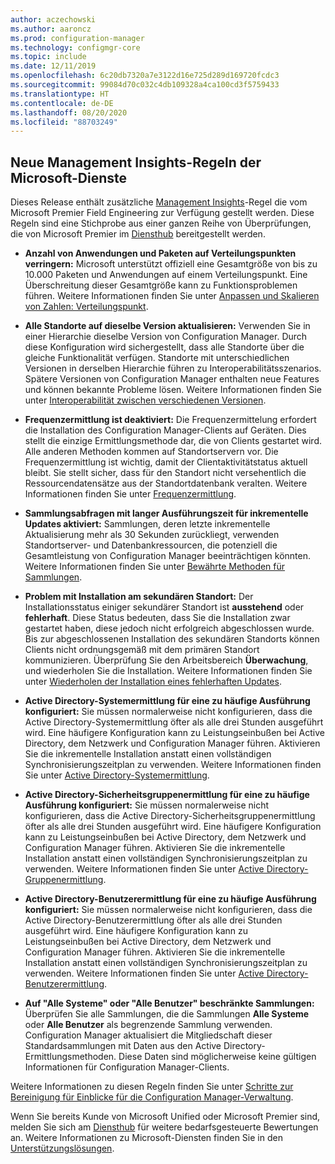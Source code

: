 ```yaml
---
author: aczechowski
ms.author: aaroncz
ms.prod: configuration-manager
ms.technology: configmgr-core
ms.topic: include
ms.date: 12/11/2019
ms.openlocfilehash: 6c20db7320a7e3122d16e725d289d169720fcdc3
ms.sourcegitcommit: 99084d70c032c4db109328a4ca100cd3f5759433
ms.translationtype: HT
ms.contentlocale: de-DE
ms.lasthandoff: 08/20/2020
ms.locfileid: "88703249"
---
```

## <a name="new-management-insight-rules-from-microsoft-services"></a><a name="bkmk_rules"></a> Neue Management Insights-Regeln der Microsoft-Dienste

<!--3607758-->

Dieses Release enthält zusätzliche [Management Insights](../../../../servers/manage/management-insights.md)-Regel die vom Microsoft Premier Field Engineering zur Verfügung gestellt werden. Diese Regeln sind eine Stichprobe aus einer ganzen Reihe von Überprüfungen, die von Microsoft Premier im [Diensthub](/services-hub/health/getting_started_with_on_demand_assessments) bereitgestellt werden.

- **Anzahl von Anwendungen und Paketen auf Verteilungspunkten verringern:** Microsoft unterstützt offiziell eine Gesamtgröße von bis zu 10.000 Paketen und Anwendungen auf einem Verteilungspunkt. Eine Überschreitung dieser Gesamtgröße kann zu Funktionsproblemen führen. Weitere Informationen finden Sie unter [Anpassen und Skalieren von Zahlen: Verteilungspunkt](../../../../plan-design/configs/size-and-scale-numbers.md#distribution-point).

- **Alle Standorte auf dieselbe Version aktualisieren:** Verwenden Sie in einer Hierarchie dieselbe Version von Configuration Manager. Durch diese Konfiguration wird sichergestellt, dass alle Standorte über die gleiche Funktionalität verfügen. Standorte mit unterschiedlichen Versionen in derselben Hierarchie führen zu Interoperabilitätsszenarios. Spätere Versionen von Configuration Manager enthalten neue Features und können bekannte Probleme lösen. Weitere Informationen finden Sie unter [Interoperabilität zwischen verschiedenen Versionen](../../../../plan-design/hierarchy/interoperability-between-different-versions.md).

- **Frequenzermittlung ist deaktiviert:** Die Frequenzermittelung erfordert die Installation des Configuration Manager-Clients auf Geräten. Dies stellt die einzige Ermittlungsmethode dar, die von Clients gestartet wird. Alle anderen Methoden kommen auf Standortservern vor. Die Frequenzermittlung ist wichtig, damit der Clientaktivitätstatus aktuell bleibt. Sie stellt sicher, dass für den Standort nicht versehentlich die Ressourcendatensätze aus der Standortdatenbank veralten. Weitere Informationen finden Sie unter [Frequenzermittlung](../../../../servers/deploy/configure/about-discovery-methods.md#bkmk_aboutHeartbeat).

- **Sammlungsabfragen mit langer Ausführungszeit für inkrementelle Updates aktiviert:** Sammlungen, deren letzte inkrementelle Aktualisierung mehr als 30 Sekunden zurückliegt, verwenden Standortserver- und Datenbankressourcen, die potenziell die Gesamtleistung von Configuration Manager beeinträchtigen könnten. Weitere Informationen finden Sie unter [Bewährte Methoden für Sammlungen](../../../../clients/manage/collections/best-practices-for-collections.md).

- **Problem mit Installation am sekundären Standort:** Der Installationsstatus einiger sekundärer Standort ist **ausstehend** oder **fehlerhaft**. Diese Status bedeuten, dass Sie die Installation zwar gestartet haben, diese jedoch nicht erfolgreich abgeschlossen wurde. Bis zur abgeschlossenen Installation des sekundären Standorts können Clients nicht ordnungsgemäß mit dem primären Standort kommunizieren. Überprüfung Sie den Arbeitsbereich **Überwachung**, und wiederholen Sie die Installation. Weitere Informationen finden Sie unter [Wiederholen der Installation eines fehlerhaften Updates](../../../../servers/manage/install-in-console-updates.md#bkmk_retry).

- **Active Directory-Systemermittlung für eine zu häufige Ausführung konfiguriert:** Sie müssen normalerweise nicht konfigurieren, dass die Active Directory-Systemermittlung öfter als alle drei Stunden ausgeführt wird. Eine häufigere Konfiguration kann zu Leistungseinbußen bei Active Directory, dem Netzwerk und Configuration Manager führen. Aktivieren Sie die inkrementelle Installation anstatt einen vollständigen Synchronisierungszeitplan zu verwenden. Weitere Informationen finden Sie unter [Active Directory-Systemermittlung](../../../../servers/deploy/configure/about-discovery-methods.md#bkmk_aboutSystem).

- **Active Directory-Sicherheitsgruppenermittlung für eine zu häufige Ausführung konfiguriert:** Sie müssen normalerweise nicht konfigurieren, dass die Active Directory-Sicherheitsgruppenermittlung öfter als alle drei Stunden ausgeführt wird. Eine häufigere Konfiguration kann zu Leistungseinbußen bei Active Directory, dem Netzwerk und Configuration Manager führen. Aktivieren Sie die inkrementelle Installation anstatt einen vollständigen Synchronisierungszeitplan zu verwenden. Weitere Informationen finden Sie unter [Active Directory-Gruppenermittlung](../../../../servers/deploy/configure/about-discovery-methods.md#bkmk_aboutGroup).

- **Active Directory-Benutzerermittlung für eine zu häufige Ausführung konfiguriert:** Sie müssen normalerweise nicht konfigurieren, dass die Active Directory-Benutzerermittlung öfter als alle drei Stunden ausgeführt wird. Eine häufigere Konfiguration kann zu Leistungseinbußen bei Active Directory, dem Netzwerk und Configuration Manager führen. Aktivieren Sie die inkrementelle Installation anstatt einen vollständigen Synchronisierungszeitplan zu verwenden. Weitere Informationen finden Sie unter [Active Directory-Benutzerermittlung](../../../../servers/deploy/configure/about-discovery-methods.md#bkmk_aboutUser).

- **Auf "Alle Systeme" oder "Alle Benutzer" beschränkte Sammlungen:** Überprüfen Sie alle Sammlungen, die die Sammlungen **Alle Systeme** oder **Alle Benutzer** als begrenzende Sammlung verwenden. Configuration Manager aktualisiert die Mitgliedschaft dieser Standardsammlungen mit Daten aus den Active Directory-Ermittlungsmethoden. Diese Daten sind möglicherweise keine gültigen Informationen für Configuration Manager-Clients.

Weitere Informationen zu diesen Regeln finden Sie unter [Schritte zur Bereinigung für Einblicke für die Configuration Manager-Verwaltung](/services-hub/health/remediation-steps-configmgr).

Wenn Sie bereits Kunde von Microsoft Unified oder Microsoft Premier sind, melden Sie sich am [Diensthub](https://serviceshub.microsoft.com/assessments/) für weitere bedarfsgesteuerte Bewertungen an. Weitere Informationen zu Microsoft-Diensten finden Sie in den [Unterstützungslösungen](https://www.microsoft.com/enterprise/services/support).